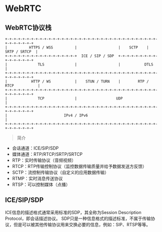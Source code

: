 # WebRTC

## WebRTC协议栈

```
+-+-+-+-+-+-+-+-+-+-+-+-+-+-+-+-+-+-+-+-+-+-+-+-+-+-+-+-+-+-+-+-+-+-+-+-+-+-+-+-+-+
|          HTTPS / WSS          |                   |    SCTP    |  SRTP / SRTCP  |
+-+-+-+-+-+-+-+-+-+-+-+-+-+-+-+-+  ICE / SIP / SDP  +-+-+-+-+-+-+-+-+-+-+-+-+-+-+-+
|              TLS              |                   |           DTLS              |
+-+-+-+-+-+-+-+-+-+-+-+-+-+-+-+-+-+-+-+-+-+-+-+-+-+-+-+-+-+-+-+-+-+-+-+-+-+-+-+-+-+
|           HTTP / WS           |    STUN / TURN    |        RTP / RTCP           |
+-+-+-+-+-+-+-+-+-+-+-+-+-+-+-+-+-+-+-+-+-+-+-+-+-+-+-+-+-+-+-+-+-+-+-+-+-+-+-+-+-+
|              TCP              |                  UDP                            |
+-+-+-+-+-+-+-+-+-+-+-+-+-+-+-+-+-+-+-+-+-+-+-+-+-+-+-+-+-+-+-+-+-+-+-+-+-+-+-+-+-+
|                          IPv4 / IPv6                                            |
+-+-+-+-+-+-+-+-+-+-+-+-+-+-+-+-+-+-+-+-+-+-+-+-+-+-+-+-+-+-+-+-+-+-+-+-+-+-+-+-+-+
```

> 简介
* 会话通道：ICE/SIP/SDP
* 媒体通道：RTP/RTCP/SRTP/SRTCP
* RTP：实时传输协议（音频视频）
* RTCP：RTP传输控制协议（监控数据传输质量并给予数据发送方反馈）
* SCTP：流控制传输协议（自定义的应用数据传输）
* RTMP：实时消息传送协议
* RTSP：可以控制媒体（点播）

## ICE/SIP/SDP

ICE信息的描述格式通常采用标准的SDP，其全称为Session Description Protocol，即会话描述协议。
SDP只是一种信息格式的描述标准，不属于传输协议，但是可以被其他传输协议用来交换必要的信息，例如：SIP、RTSP等等。
